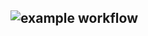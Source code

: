 ![example workflow](https://github.com/github/docs/actions/workflows/yamdb_workflow.yml/badge.svg)
--